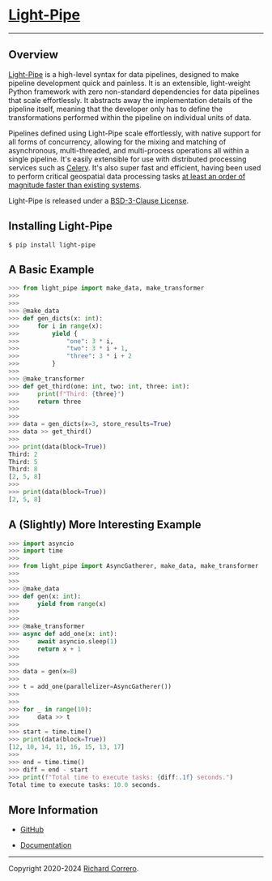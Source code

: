 # [Light-Pipe](https://github.com/rcorrero/light-pipe)

---

## Overview

[Light-Pipe](https://www.light-pipe.io/) is a high-level syntax for data pipelines, designed to make pipeline development quick and painless. It is an extensible, light-weight Python framework with zero non-standard dependencies for data pipelines that scale effortlessly. It abstracts away the implementation details of the pipeline itself, meaning that the developer only has to define the transformations performed within the pipeline on individual units of data.

Pipelines defined using Light-Pipe scale effortlessly, with native support for all forms of concurrency, allowing for the mixing and matching of asynchronous, multi-threaded, and multi-process operations all within a single pipeline. It's easily extensible for use with distributed processing services such as [Celery](https://docs.celeryq.dev/en/stable/). It's also super fast and efficient, having been used to perform critical geospatial data processing tasks [at least an order of magnitude faster than existing systems](https://github.com/rcorrero/light-pipe/blob/depth_first/data/plots/test_geo_tiling.png).

Light-Pipe is released under a [BSD-3-Clause License](https://opensource.org/licenses/BSD-3-Clause).

## Installing Light-Pipe

```console
$ pip install light-pipe
```

## A Basic Example

```python
>>> from light_pipe import make_data, make_transformer
>>> 
>>> 
>>> @make_data
>>> def gen_dicts(x: int):
>>>     for i in range(x):
>>>         yield {
>>>             "one": 3 * i, 
>>>             "two": 3 * i + 1, 
>>>             "three": 3 * i + 2
>>>         }
>>> 
>>> @make_transformer
>>> def get_third(one: int, two: int, three: int):
>>>     print(f"Third: {three}")
>>>     return three
>>> 
>>> 
>>> data = gen_dicts(x=3, store_results=True)
>>> data >> get_third()
>>> 
>>> print(data(block=True))
Third: 2
Third: 5
Third: 8
[2, 5, 8]
>>>
>>> print(data(block=True))
[2, 5, 8]
```

## A (Slightly) More Interesting Example

```python
>>> import asyncio
>>> import time
>>> 
>>> from light_pipe import AsyncGatherer, make_data, make_transformer
>>> 
>>> 
>>> @make_data
>>> def gen(x: int):
>>>     yield from range(x)
>>> 
>>> 
>>> @make_transformer
>>> async def add_one(x: int):
>>>     await asyncio.sleep(1)
>>>     return x + 1
>>> 
>>> 
>>> data = gen(x=8)
>>> 
>>> t = add_one(parallelizer=AsyncGatherer())
>>> 
>>> 
>>> for _ in range(10):
>>>     data >> t
>>> 
>>> start = time.time()
>>> print(data(block=True))
[12, 10, 14, 11, 16, 15, 13, 17]
>>> 
>>> end = time.time()
>>> diff = end - start
>>> print(f"Total time to execute tasks: {diff:.1f} seconds.")
Total time to execute tasks: 10.0 seconds.
```

## More Information

- [GitHub](https://github.com/rcorrero/light-pipe)

- [Documentation](https://www.light-pipe.io/)

---

Copyright 2020-2024 [Richard Correro](https://www.richardcorrero.com/).